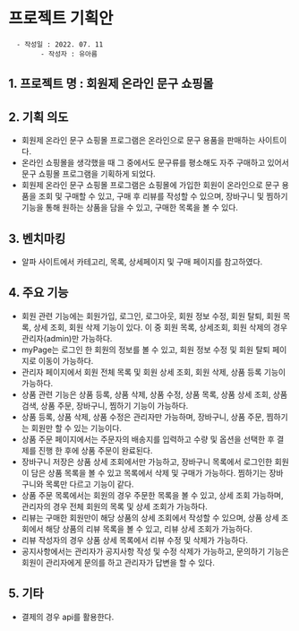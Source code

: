 # 프로젝트 기획안
      - 작성일 : 2022. 07. 11
            - 작성자 : 유아름
## 1. 프로젝트 명 : 회원제 온라인 문구 쇼핑몰

## 2. 기획 의도 
- 회원제 온라인 문구 쇼핑몰 프로그램은 온라인으로 문구 용품을 판매하는 사이트이다.
- 온라인 쇼핑몰을 생각했을 때 그 중에서도 문구류를 평소해도 자주 구매하고 있어서 문구 쇼핑몰 프로그램을 기획하게 되었다.
- 회원제 온라인 문구 쇼핑몰 프로그램은 쇼핑몰에 가입한 회원이 온라인으로 문구 용품을 조회 및 구매할 수 있고, 구매 후 리뷰를 작성할 수 있으며, 장바구니 및 찜하기 기능을 통해 원하는 상품을 담을 수 있고, 구매한 목록을 볼 수 있다.

## 3. 벤치마킹 
 - 알파 사이트에서 카테고리, 목록, 상세페이지 및 구매 페이지를 참고하였다.
 
## 4. 주요 기능
- 회원 관련 기능에는 회원가입, 로그인, 로그아웃, 회원 정보 수정, 회원 탈퇴, 회원 목록, 상세 조회, 회원 삭제 기능이 있다.
이 중 회원 목록, 상세조회, 회원 삭제의 경우 관리자(admin)만 가능하다.
- myPage는 로그인 한 회원의 정보를 볼 수 있고, 회원 정보 수정 및 회원 탈퇴 페이지로 이동이 가능하다.
- 관리자 페이지에서 회원 전체 목록 및 회원 상세 조회, 회원 삭제, 상품 등록 기능이 가능하다.
- 상품 관련 기능은 상품 등록, 상품 삭제, 상품 수정, 상품 목록, 상품 상세 조회, 상품 검색, 상품 주문, 장바구니, 찜하기 기능이 가능하다.
- 상품 등록, 상품 삭제, 상품 수정은 관리자만 가능하며, 장바구니, 상품 주문, 찜하기는 회원만 할 수 있는 기능이다.
- 상품 주문 페이지에서는 주문자의 배송지를 입력하고 수량 및 옵션을 선택한 후 결제를 진행 한 후에 상품 주문이 완료된다.
- 장바구니 저장은 상품 상세 조회에서만 가능하고, 장바구니 목록에서 로그인한 회원이 담은 상품 목록을 볼 수 있고 목록에서 삭제 및 구매가 가능하다. 찜하기는 장바구니와 목록만 다르고 기능이 같다.
- 상품 주문 목록에서는 회원의 경우 주문한 목록을 볼 수 있고, 상세 조회 가능하며, 관리자의 경우 전체 회원의 목록 및 상세 조회가 가능하다.
- 리뷰는 구매한 회원만이 해당 상품의 상세 조회에서 작성할 수 있으며, 상품 상세 조회에서 해당 상품의 리뷰 목록을 볼 수 있고, 리뷰 상세 조회가 가능하다.
- 리뷰 작성자의 경우 상품 상세 목록에서 리뷰 수정 및 삭제가 가능하다.
- 공지사항에서는 관리자가 공지사항 작성 및 수정 삭제가 가능하고, 문의하기 기능은 회원이 관리자에게 문의를 하고 관리자가 답변을 할 수 있다. 

## 5. 기타 
- 결제의 경우 api를 활용한다.
